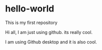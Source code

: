 # hello-world
This is my first repository

Hi all, I am just using github. its really cool.

I am using Github desktop and it is also cool.
